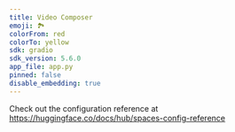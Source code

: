 ```yaml
---
title: Video Composer
emoji: 🏞
colorFrom: red
colorTo: yellow
sdk: gradio
sdk_version: 5.6.0
app_file: app.py
pinned: false
disable_embedding: true
---
```


Check out the configuration reference at https://huggingface.co/docs/hub/spaces-config-reference
